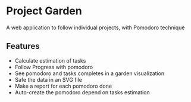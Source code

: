 # Project Garden
A web application to follow individual projects, with Pomodoro technique 

## Features
- Calculate estimation of tasks
- Follow Progress with pomodoro
- See pomodoro and tasks completes in a garden visualization
- Safe the data in an SVG file
- Make a report for each pomodoro done
- Auto-create the pomodoro depend on tasks estimation